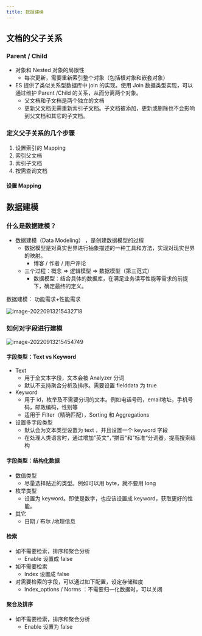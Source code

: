 ```yaml
---
title: 数据建模
---
```

## 文档的父子关系

### Parent / Child

* 对象和 Nested 对象的局限性
  * 每次更新，需要重新索引整个对象（包括根对象和嵌套对象）
* ES 提供了类似关系型数据库中 join 的实现。使用 Join 数据类型实现，可以通过维护 Parent /Child 的关系，从而分离两个对象。
  * 父文档和子文档是两个独立的文档
  * 更新父文档无需重新索引子文档。子文档被添加，更新或删除也不会影响到父文档和其它的子文档。

### 定义父子关系的几个步骤

1. 设置索引的 Mapping
2. 索引父文档
3. 索引子文档
4. 按需查询文档

#### 设置 Mapping

## 数据建模

### 什么是数据建模？

* 数据建模（Data Modeling） ，是创建数据模型的过程
  * 数据模型是对真实世界进行抽象描述的一种工具和方法，实现对现实世界的映射。
    * 博客 / 作者 / 用户评论
  * 三个过程：概念 => 逻辑模型 => 数据模型（第三范式）
    * 数据模型：结合具体的数据库，在满足业务读写性能等需求的前提下，确定最终的定义。

数据建模： 功能需求+性能需求

![image-20220913215432718](https://img.wkq.pub/hexo/image-20220913215432718.png)

### 如何对字段进行建模

![image-20220913215454749](https://img.wkq.pub/hexo/image-20220913215454749.png)

#### 字段类型：Text vs Keyword

* Text
  * 用于全文本字段，文本会被 Analyzer 分词
  * 默认不支持聚合分析及排序。需要设置 fielddata 为 true
* Keyword 
  * 用于 id，枚举及不需要分词的文本。例如电话号码，email地址，手机号码，邮政编码，性别等
  * 适用于 Filter（精确匹配），Sorting 和 Aggregations
* 设置多字段类型
  * 默认会为文本类型设置为 text ，并且设置一个 keyword 字段
  * 在处理人类语言时，通过增加”英文“，”拼音“和”标准“分词器，提高搜索结构

#### 字段类型：结构化数据

* 数值类型
  * 尽量选择贴近的类型。例如可以用 byte，就不要用 long
* 枚举类型
  * 设置为 keyword。即使是数字，也应该设置成 keyword，获取更好的性能。
* 其它
  * 日期 / 布尔 /地理信息

#### 检索

* 如不需要检索，排序和聚合分析
  * Enable 设置成 false
* 如不需要检索
  * Index 设置成 false
* 对需要检索的字段，可以通过如下配置，设定存储粒度
  * Index_options / Norms ：不需要归一化数据时，可以关闭

#### 聚合及排序

* 如不需要检索，排序和聚合分析
  * Enable 设置为 false

